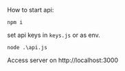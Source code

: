 How to start api:

`npm i`

set api keys in `keys.js` or as env.

`node .\api.js`

Access server on http://localhost:3000